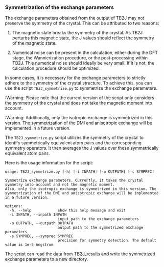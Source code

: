 ### Symmetrization of the exchange parameters 

The exchange parameters obtained from the output of TB2J may not preserve the symmetry of the crystal. This can be attributed to two reasons:

1. The magnetic state breaks the symmetry of the crystal. As TB2J perturbs this magnetic state, the J values should reflect the symmetry of the magnetic state.

2. Numerical noise can be present in the calculation, either during the DFT stage, the Wannierization procedure, or the post-processing within TB2J. This numerical noise should ideally be very small. If it is not, the calculation procedure should be optimized. 

In some cases, it is necessary for the exchange parameters to strictly adhere to the symmetry of the crystal structure. To achieve this, you can use the script `TB2J_symmetrize.py` to symmetrize the exchange parameters.

:Warning: Please note that the current version of the script only considers the symmetry of the crystal and does not take the magnetic moment into account.

:Warning: Additionally, only the isotropic exchange is symmetrized in this version. The symmetrization of the DMI and anisotropic exchange will be implemented in a future version. 

The `TB2J_symmetrize.py` script utilizes the symmetry of the crystal to identify symmetrically equivalent atom pairs and the corresponding symmetry operators. It then averages the J values over these symmetrically equivalent atom pairs.

Here is the usage information for the script:

```
usage: TB2J_symmetrize.py [-h] [-i INPATH] [-o OUTPATH] [-s SYMPREC]

Symmetrize exchange parameters. Currently, it takes the crystal symmetry into account and not the magnetic moment.
Also, only the isotropic exchange is symmetrized in this version. The symmetrization of the DMI and anisotropic exchange will be implemented in a future version. 

options:
  -h, --help            show this help message and exit
  -i INPATH, --inpath INPATH
                        input path to the exchange parameters
  -o OUTPATH, --outpath OUTPATH
                        output path to the symmetrized exchange parameters
  -s SYMPREC, --symprec SYMPREC
                        precision for symmetry detection. The default value is 1e-5 Angstrom
```

The script can read the data from TB2J\_results and write the symmetrized exchange parameters to a new directory.

